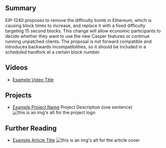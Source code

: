 ## Summary

EIP-1240 proposes to remove the difficulty bomb in Ethereum, which is causing block times to increase, and replace it with a fixed difficulty targeting 15 second blocks. This change will allow economic participants to decide whether they want to use the new Casper features or continue running unpatched clients. The proposal is not forward compatible and introduces backwards incompatibilities, so it should be included in a scheduled hardfork at a certain block number.

## Videos

- [Example Video Title](https://www.youtube.com/watch?v=TDGq4aeevgY)

## Projects

- [Example Project Name](https://xxxx.xxx/xxxxx) Project Description (one sentence) ![this is an img's alt for the project logo](https://xxxx.xxx/project-logo.xxx)

## Further Reading

- [Example Article Title](https://xxxx.xxx/xxxxx) ![this is an img's alt for the article cover](https://xxxx.xxx/article-cover.xxx)
